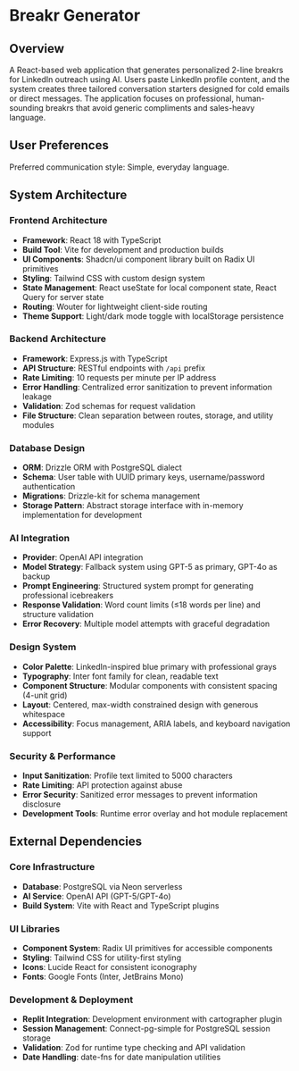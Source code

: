 # Breakr Generator

## Overview

A React-based web application that generates personalized 2-line breakrs for LinkedIn outreach using AI. Users paste LinkedIn profile content, and the system creates three tailored conversation starters designed for cold emails or direct messages. The application focuses on professional, human-sounding breakrs that avoid generic compliments and sales-heavy language.

## User Preferences

Preferred communication style: Simple, everyday language.

## System Architecture

### Frontend Architecture
- **Framework**: React 18 with TypeScript
- **Build Tool**: Vite for development and production builds
- **UI Components**: Shadcn/ui component library built on Radix UI primitives
- **Styling**: Tailwind CSS with custom design system
- **State Management**: React useState for local component state, React Query for server state
- **Routing**: Wouter for lightweight client-side routing
- **Theme Support**: Light/dark mode toggle with localStorage persistence

### Backend Architecture
- **Framework**: Express.js with TypeScript
- **API Structure**: RESTful endpoints with `/api` prefix
- **Rate Limiting**: 10 requests per minute per IP address
- **Error Handling**: Centralized error sanitization to prevent information leakage
- **Validation**: Zod schemas for request validation
- **File Structure**: Clean separation between routes, storage, and utility modules

### Database Design
- **ORM**: Drizzle ORM with PostgreSQL dialect
- **Schema**: User table with UUID primary keys, username/password authentication
- **Migrations**: Drizzle-kit for schema management
- **Storage Pattern**: Abstract storage interface with in-memory implementation for development

### AI Integration
- **Provider**: OpenAI API integration
- **Model Strategy**: Fallback system using GPT-5 as primary, GPT-4o as backup
- **Prompt Engineering**: Structured system prompt for generating professional icebreakers
- **Response Validation**: Word count limits (≤18 words per line) and structure validation
- **Error Recovery**: Multiple model attempts with graceful degradation

### Design System
- **Color Palette**: LinkedIn-inspired blue primary with professional grays
- **Typography**: Inter font family for clean, readable text
- **Component Structure**: Modular components with consistent spacing (4-unit grid)
- **Layout**: Centered, max-width constrained design with generous whitespace
- **Accessibility**: Focus management, ARIA labels, and keyboard navigation support

### Security & Performance
- **Input Sanitization**: Profile text limited to 5000 characters
- **Rate Limiting**: API protection against abuse
- **Error Security**: Sanitized error messages to prevent information disclosure
- **Development Tools**: Runtime error overlay and hot module replacement

## External Dependencies

### Core Infrastructure
- **Database**: PostgreSQL via Neon serverless
- **AI Service**: OpenAI API (GPT-5/GPT-4o)
- **Build System**: Vite with React and TypeScript plugins

### UI Libraries
- **Component System**: Radix UI primitives for accessible components
- **Styling**: Tailwind CSS for utility-first styling
- **Icons**: Lucide React for consistent iconography
- **Fonts**: Google Fonts (Inter, JetBrains Mono)

### Development & Deployment
- **Replit Integration**: Development environment with cartographer plugin
- **Session Management**: Connect-pg-simple for PostgreSQL session storage
- **Validation**: Zod for runtime type checking and API validation
- **Date Handling**: date-fns for date manipulation utilities